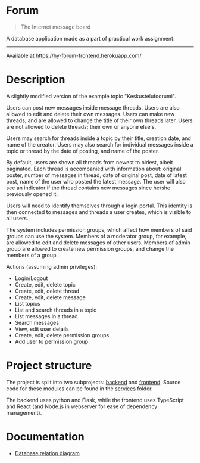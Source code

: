 # Forum

> The Internet message board

A database application made as a part of practical work assignment.

---

Available at https://hy-forum-frontend.herokuapp.com/

# Description

A slightly modified version of the example topic "Keskustelufoorumi".

Users can post new messages inside message threads. Users are also allowed to edit and delete their own messages. Users can make new threads, and are allowed to change the title of their own threads later. Users are not allowed to delete threads; their own or anyone else's.

Users may search for threads inside a topic by their title, creation date, and name of the creator. Users may also search for individual messages inside a topic or thread by the date of posting, and name of the poster.

By default, users are shown all threads from newest to oldest, albeit paginated. Each thread is accompanied with information about: original poster, number of messages in thread, date of original post, date of latest post, name of the user who posted the latest message. The user will also see an indicator if the thread contains new messages since he/she previously opened it.

Users will need to identify themselves through a login portal. This identity is then connected to messages and threads a user creates, which is visible to all users.

The system includes permission groups, which affect how members of said groups can use the system. Members of a moderator group, for example, are allowed to edit and delete messages of other users. Members of admin group are allowed to create new permission groups, and change the members of a group.

Actions (assuming admin privileges):
- Login/Logout
- Create, edit, delete topic
- Create, edit, delete thread
- Create, edit, delete message
- List topics
- List and search threads in a topic
- List messages in a thread
- Search messages
- View, edit user details
- Create, edit, delete permission groups
- Add user to permission group

# Project structure

The project is split into two subprojects: [backend](services/backend) and [frontend](services/frontend). Source code for these modules can be found in the [services](services) folder.

The backend uses python and Flask, while the frontend uses TypeScript and React (and Node.js in webserver for ease of dependency management).

# Documentation

- [Database relation diagram](documentation/db-chart.png)